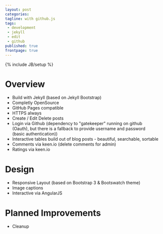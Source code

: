 ```yaml
---
layout: post
categories:
tagline: with github.js
tags:
 - development
 - jekyll
 - edit
 - github
published: true
frontpage: true
---
```






{% include JB/setup %}

# Overview
- Build with Jekyll (based on Jekyll Bootstrap)
- Completly OpenSource
- GitHub Pages compatible
- HTTPS always
- Create / Edit Delete posts
- Login via Github (dependency to "gatekeeper" running on github (Oauth), but there is a fallback to provide username and password (basic authentication))
- Interactive tables build out of blog posts - beautiful, searchable, sortable
- Comments via keen.io (delete comments for admin)
- Ratings via keen.io

# Design
- Responsive Layout (based on Bootstrap 3 & Bootswatch theme)
- Image captions
- Interactive via AngularJS

# Planned Improvements
- Cleanup